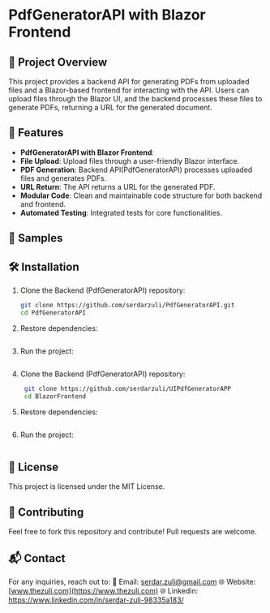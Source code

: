 ﻿# PdfGeneratorAPI with Blazor Frontend

## 📌 Project Overview
This project provides a backend API for generating PDFs from uploaded files and a Blazor-based frontend for interacting with the API. Users can upload files through the Blazor UI, and the backend processes these files to generate PDFs, returning a URL for the generated document.

## 🚀 Features
- **PdfGeneratorAPI with Blazor Frontend**:
- **File Upload**: Upload files through a user-friendly Blazor interface.
- **PDF Generation**: Backend API(PdfGeneratorAPI) processes uploaded files and generates PDFs.
- **URL Return**: The API returns a URL for the generated PDF.
- **Modular Code**: Clean and maintainable code structure for both backend and frontend.
- **Automated Testing**: Integrated tests for core functionalities.

## 🚀 Samples


## 🛠️ Installation
1. Clone the Backend (PdfGeneratorAPI) repository:
   ```bash
   git clone https://github.com/serdarzuli/PdfGeneratorAPI.git
   cd PdfGeneratorAPI
   ```
2. Restore dependencies:
   ```dotnet restore
   ```
3. Run the project:
   ```dotnet run
   ```
4. Clone the Backend (PdfGeneratorAPI) repository:
   ```bash
    git clone https://github.com/serdarzuli/UIPdfGeneratorAPP
	cd BlazorFrontend
   ```
5. Restore dependencies:
   ```dotnet restore
   ```
6. Run the project:
   ```dotnet run
   ```



## 📜 License
This project is licensed under the MIT License.

## 🤝 Contributing
Feel free to fork this repository and contribute! Pull requests are welcome.

## 📬 Contact
For any inquiries, reach out to:
📧 Email: serdar.zuli@gmail.com
🌐 Website: [www.thezuli.com](https://www.thezuli.com)
🌐 Linkedin: https://www.linkedin.com/in/serdar-zuli-98335a183/

